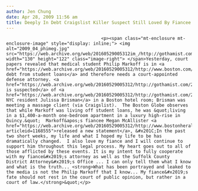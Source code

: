 ```yaml
---
author: Jen Chung
date: Apr 28, 2009 11:56 am
title: Deeply In Debt Craigslist Killer Suspect Still Loved By Fiancee
---
```


	
										<p><span class="mt-enclosure mt-enclosure-image" style="display: inline;"> <img alt="2009_04_phimeg.jpg" src="https://web.archive.org/web/20160529005312im_/http://gothamist.com/attachments/jen/2009_04_phimeg.jpg" width="130" height="122" class="image-right"> </span>Yesterday, court papers revealed that medical student Philip Markoff is in <a href="https://web.archive.org/web/20160529005312/http://www.boston.com/news/local/breaking_news/2009/04/markoff_claims.html">$130,000 debt from student loans</a> and therefore needs a court-appointed defense attorney. <a href="https://web.archive.org/web/20160529005312/http://gothamist.com/2009/04/22/craigslist_killer_suspect_held_with.php">Markoff is suspected</a> of <a href="https://web.archive.org/web/20160529005312/http://gothamist.com/2009/04/17/nyc_woman_killed_in_boston_hotel_cr.php">killing NYC resident Julissa Brisman</a> in a Boston hotel room; Brisman was meeting a massage client (via Craigslist).  The Boston Globe observes that while Markoff was living off student loans, he was &quot;living in a $1,400-a-month one-bedroom apartment in a luxury high-rise in Quincy.&quot;  Markoff&apos;s fiancee Megan McAllister <a href="https://web.archive.org/web/20160529005312/http://www.bostonherald.com/news/regional/view.bg?articleid=1168555">released a new statement</a>, &#x201C;In the past two short weeks, my life and what I hoped my life to be has dramatically changed.  I also love my fiance and I will continue to support him throughout this legal process. My heart goes out to all of those afflicted by these events. It is my intent to fully cooperate with my fiance&#x2019;s attorney as well as the Suffolk County District Attorney&#x2019;s Office ... I can only tell them what I know and what is the truth... <strong>What has been portrayed and leaked to the media is not the Philip Markoff that I know... My fiance&#x2019;s fate should not rest in the court of public opinion, but rather in a court of law.</strong>&quot;</p>					
										
									
				